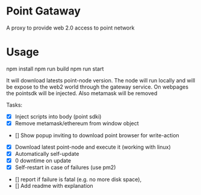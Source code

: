 # Point Gataway

A proxy to provide web 2.0 access to point network

# Usage
npm install
npm run build
npm run start


It will download latests point-node version. The node will run locally and will be expose to the web2 world through the gateway service.
On webpages the pointsdk will be injected.
Also metamask will be removed

Tasks:

  - [x] Inject scripts into body (point sdki)
  - [x] Remove metamask/ethereum from window object
  - [] Show popup inviting to download point browser for write-action
  - [x] Download latest point-node and execute it (working with linux)
  - [x] Automatically self-update
  - [x] 0 downtime on update
  - [x] Self-restart in case of failures (use pm2)
  - [] report if failure is fatal (e.g. no more disk space),
  - [] Add readme with explanation